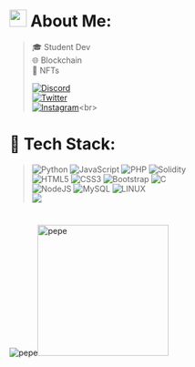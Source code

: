 # <img src="https://github.com/mayankchaudhary26/Cool-Readme-ideas/raw/master/data/octocat/homercat.png" width="30px" height="auto"> About Me:
>🎓 Student Dev<br>
🌐 Blockchain<br>
🧨 NFTs<br>
>
>[![Discord](https://img.shields.io/badge/Discord-7289DA?style=for-the-badge&logo=discord&logoColor=white)](https://discordapp.com/users/689079012156243968 "Pelavo#0001")<br>
[![Twitter](https://img.shields.io/badge/Twitter-1DA1F2?style=for-the-badge&logo=twitter&logoColor=white)](https://twitter.com/pelavo7 "@pelavo7")<br>
[![Instagram](https://img.shields.io/badge/Instagram-E4405F?style=for-the-badge&logo=instagram&logoColor=white)](https://instagram.com/pelav07"pelav07")<br>

# 👑 Tech Stack:
>![Python](https://img.shields.io/badge/python-3670A0?style=for-the-badge&logo=python&logoColor=ffdd54) 
![JavaScript](https://img.shields.io/badge/javascript-%23323330.svg?style=for-the-badge&logo=javascript&logoColor=%23F7DF1E)
![PHP](https://img.shields.io/badge/php-%23777BB4.svg?style=for-the-badge&logo=php&logoColor=white) 
![Solidity](https://img.shields.io/badge/Solidity-%23363636.svg?style=for-the-badge&logo=solidity&logoColor=white)<br>
![HTML5](https://img.shields.io/badge/html5-%23E34F26.svg?style=for-the-badge&logo=html5&logoColor=white)
![CSS3](https://img.shields.io/badge/css3-%231572B6.svg?style=for-the-badge&logo=css3&logoColor=white)
![Bootstrap](https://img.shields.io/badge/bootstrap-%23563D7C.svg?style=for-the-badge&logo=bootstrap&logoColor=white)
![C](https://img.shields.io/badge/c-%2300599C.svg?style=for-the-badge&logo=c&logoColor=white)<br>
![NodeJS](https://img.shields.io/badge/node.js-6DA55F?style=for-the-badge&logo=node.js&logoColor=white)
![MySQL](https://img.shields.io/badge/mysql-%2300f.svg?style=for-the-badge&logo=mysql&logoColor=white)
![LINUX](https://img.shields.io/badge/Linux-FCC624?style=for-the-badge&logo=linux&logoColor=black)<br>
![](https://github-readme-stats.vercel.app/api/top-langs/?username={"plv7"}&theme=blue-green)
# 
<img src="https://64.media.tumblr.com/fcd38e27bdee8b94126997d730227d01/tumblr_pq4be7kFFX1uvq3s5o1_400.gifv" alt="pepe"><img src="https://i.imgur.com/07Ui7oh.gif" width="230px" alt="pepe">
